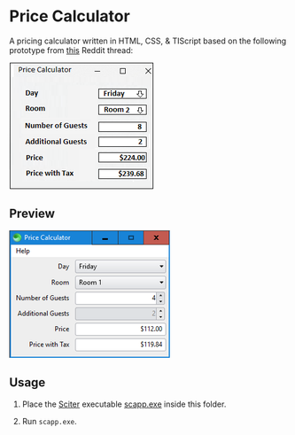 # Price Calculator

A pricing calculator written in HTML, CSS, & TIScript based on the following prototype from [this](https://old.reddit.com/r/programmingrequests/comments/jsgypp/price_calculator/) Reddit thread:

![prototype](prototype.png)

## Preview

![screenshot](preview.png)

## Usage

1. Place the [Sciter](https://sciter.com) executable [scapp.exe](https://github.com/c-smile/sciter-sdk/tree/master/bin.win/x64) inside this folder.

2. Run `scapp.exe`.